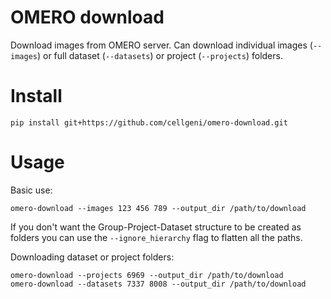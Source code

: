 # OMERO download

Download images from OMERO server. Can download individual images (`--images`) or full dataset (`--datasets`) or project (`--projects`) folders.

# Install

```shell
pip install git+https://github.com/cellgeni/omero-download.git
```


# Usage
Basic use:
```shell
omero-download --images 123 456 789 --output_dir /path/to/download
```

If you don't want the Group-Project-Dataset structure to be created as folders you can use the `--ignore_hierarchy` flag to flatten all the paths.

Downloading dataset  or project folders:
```shell
omero-download --projects 6969 --output_dir /path/to/download
omero-download --datasets 7337 8008 --output_dir /path/to/download
```